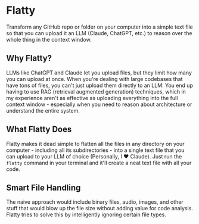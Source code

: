 # Flatty
Transform any GitHub repo or folder on your computer into a simple text file so that you can upload it an LLM (Claude, ChatGPT, etc.) to reason over the whole thing in the context window.

## Why Flatty?

LLMs like ChatGPT and Claude let you upload files, but they limit how many you can upload at once. When you're dealing with large codebases that have tons of files, you can't just upload them directly to an LLM. You end up having to use RAG (retrieval augmented generation) techniques, which in my experience aren't as effective as uploading everything into the full context window - especially when you need to reason about architecture or understand the entire system.

## What Flatty Does

Flatty makes it dead simple to flatten all the files in any directory on your computer - including all its subdirectories - into a single text file that you can upload to your LLM of choice (Personally, I ❤️ Claude). Just run the `flatty` command in your terminal and it'll create a neat text file with all your code.

## Smart File Handling

The naive approach would include binary files, audio, images, and other stuff that would blow up the file size without adding value for code analysis. Flatty tries to solve this by intelligently ignoring certain file types.
